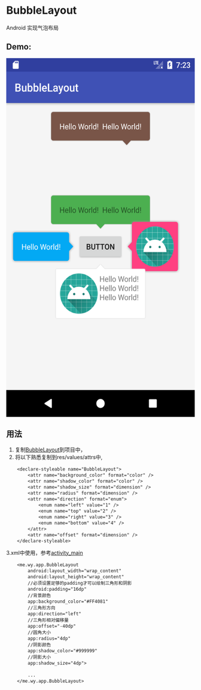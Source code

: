 # BubbleLayout
Android 实现气泡布局
## Demo:
 <img src="/image/demo.png" width = "540" height = "960" alt="图片名称" align=center />
 
## 用法
1. 复制[BubbleLayout](https://github.com/wangyiwy/BubbleLayout/blob/master/app/src/main/java/me/wy/app/BubbleLayout.java)到项目中，
2. 将以下熟悉复制到res/values/attrs中,
~~~
    <declare-styleable name="BubbleLayout">
        <attr name="background_color" format="color" />
        <attr name="shadow_color" format="color" />
        <attr name="shadow_size" format="dimension" />
        <attr name="radius" format="dimension" />
        <attr name="direction" format="enum">
            <enum name="left" value="1" />
            <enum name="top" value="2" />
            <enum name="right" value="3" />
            <enum name="bottom" value="4" />
        </attr>
        <attr name="offset" format="dimension" />
    </declare-styleable>
~~~
3.xml中使用，参考[activity_main](https://github.com/wangyiwy/BubbleLayout/blob/master/app/src/main/res/layout/activity_main.xml)
~~~
    <me.wy.app.BubbleLayout
        android:layout_width="wrap_content"
        android:layout_height="wrap_content"
        //必须设置足够的padding才可以绘制三角形和阴影
        android:padding="16dp"
        //背景颜色
        app:background_color="#FF4081"
        //三角形方向
        app:direction="left"
        //三角形相对偏移量
        app:offset="-40dp"
        //圆角大小
        app:radius="4dp"
        //阴影颜色
        app:shadow_color="#999999"
        //阴影大小
        app:shadow_size="4dp">

        ...
    </me.wy.app.BubbleLayout>
~~~
